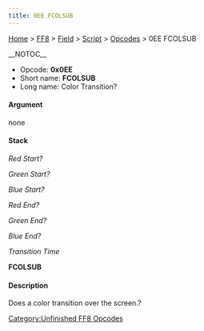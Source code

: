 ```yaml
---
title: 0EE FCOLSUB
---
```


[Home](../../../../Main%20Page.md.md) > [FF8](../../../../FF8.md) > [Field](../../../Field.md) > [Script](../../Script.md) > [Opcodes](../Opcodes.md) > 0EE FCOLSUB

\_\_NOTOC\_\_

-   Opcode: **0x0EE**
-   Short name: **FCOLSUB**
-   Long name: Color Transition?

#### Argument

none

#### Stack

  
*Red Start?*

*Green Start?*

*Blue Start?*

*Red End?*

*Green End?*

*Blue End?*

*Transition Time*

**FCOLSUB**

#### Description

Does a color transition over the screen.?

[Category:Unfinished FF8 Opcodes][]

  [Category:Unfinished FF8 Opcodes]: ../../../../Category:Unfinished%20FF8%20Opcodes.md
    "wikilink"
